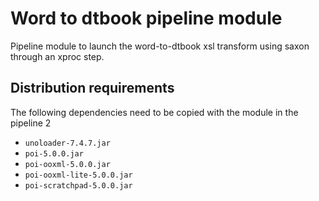 # Word to dtbook pipeline module

Pipeline module to launch the word-to-dtbook xsl transform using saxon through an xproc step.

## Distribution requirements

The following dependencies need to be copied with the module in the pipeline 2
- `unoloader-7.4.7.jar`
- `poi-5.0.0.jar`
- `poi-ooxml-5.0.0.jar`
- `poi-ooxml-lite-5.0.0.jar`
- `poi-scratchpad-5.0.0.jar`